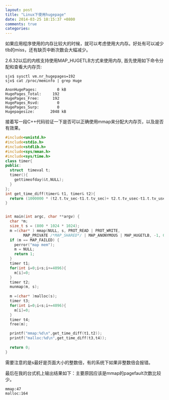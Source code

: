 ```yaml
---
layout: post
title: "Linux下使用hugepage"
date: 2014-03-25 18:15:37 +0800
comments: true
categories: 
---
```


如果应用程序使用的内存比较大的时候，就可以考虑使用大内存。好处有可以减少tlb的miss，还有缺页中断次数会大幅减少。

2.6.32以后的内核支持使用MAP_HUGETLB方式来使用内存,
首先使用如下命令分配和查看大内存页:
```
sjx$ sysctl vm.nr_hugepages=192
sjx$ cat /proc/meminfo | grep Huge

AnonHugePages:         0 kB
HugePages_Total:     192
HugePages_Free:      192
HugePages_Rsvd:        0
HugePages_Surp:        0
Hugepagesize:       2048 kB
```
接着写一段C++代码验证一下是否可以正确使用mmap来分配大内存页，以及是否有效果。
```c++
#include<unistd.h>
#include<stdio.h>
#include<stdlib.h>
#include<sys/mman.h>
#include<sys/time.h>
class timer{
public:
  struct  timeval t;
  timer(){
    gettimeofday(&t,NULL);
  }
};
int get_time_diff(timer& t1, timer& t2){
  return (1000000 * (t2.t.tv_sec-t1.t.tv_sec)+ t2.t.tv_usec-t1.t.tv_usec)/1000;
}


int main(int argc, char **argv) {
  char *m;
  size_t s = (800 * 1024 * 1024);
  m =(char* ) mmap(NULL, s, PROT_READ | PROT_WRITE, 
        MAP_PRIVATE /*MAP_SHARED*/ | MAP_ANONYMOUS | MAP_HUGETLB, -1, 0);
  if (m == MAP_FAILED) {
    perror("map mem");
    m = NULL;
    return 1;
  }
  timer t1;
  for(int i=0;i<s;i+=4096){
    m[i]=0;
  }
  timer t2;
  munmap(m, s);
  
  m =(char* )malloc(s);
  timer t3;
  for(int i=0;i<s;i+=4096){
    m[i]=0;
  }
  timer t4;
  free(m);

  printf("mmap:%d\n",get_time_diff(t1,t2));
  printf("malloc:%d\n",get_time_diff(t3,t4));
 
  return 0;
}
```
需要注意的是s最好是页面大小的整数倍，有的系统下如果非整数倍会报错。

最后在我的台式机上输出结果如下：主要原因应该是mmap的pagefault次数比较少。
```
mmap:47
malloc:164
```






